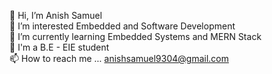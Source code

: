 👋 Hi, I’m Anish Samuel                                  
👀 I’m interested Embedded and Software Development      
🌱 I’m currently learning Embedded Systems and MERN Stack   
💞️ I'm a B.E - EIE student                             
📫 How to reach me ... anishsamuel9304@gmail.com         
